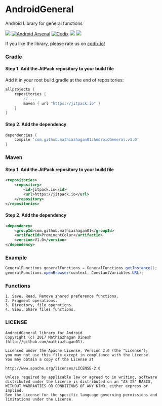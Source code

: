 # AndroidGeneral
Android Library for general functions

[![](https://jitpack.io/v/mathiazhagan01/AndroidGeneral.svg)](https://jitpack.io/#mathiazhagan01/AndroidGeneral)
[![Android Arsenal](https://img.shields.io/badge/Android%20Arsenal-AndroidGeneral-blue.svg?style=flat-square)](https://android-arsenal.com/details/1/5979)
[![Codix](https://codix.io/gh/badge/mathiazhagan01/AndroidGeneral)](https://codix.io/gh/repo/mathiazhagan01/AndroidGeneral)
[![](https://az743702.vo.msecnd.net/cdn/kofi4.png?v=b)](https://ko-fi.com/A8817MW)
[![](http://api.flattr.com/button/flattr-badge-large.png)](https://flattr.com/@mathiazhagan01)

If you like the library, please rate us on <a href="https://codix.io/gh/repo/mathiazhagan01/AndroidGeneral">codix.io!</a>

### Gradle

#### Step 1. Add the JitPack repository to your build file
  Add it in your root build.gradle at the end of repositories:
  
``` gradle
allprojects {
	repositories {
		// ...
		maven { url "https://jitpack.io" }
	}
}
```

#### Step 2. Add the dependency

``` gradle
dependencies {
	compile 'com.github.mathiazhagan01:AndroidGeneral:v1.0'
}
```	  

### Maven

#### Step 1. Add the JitPack repository to your build file

``` xml
<repositories>
	<repository>
		<id>jitpack.io</id>
		<url>https://jitpack.io</url>
	</repository>
</repositories>
```  

#### Step 2. Add the dependency

``` xml	
<dependency>
	<groupId>com.github.mathiazhagan01</groupId>
	<artifactId>ProminentColor</artifactId>
	<version>V1.0</version>
</dependency>
```
### Example

``` java
GeneralFunctions generalFunctions = GeneralFunctions.getInstance();
generalFunctions.openBrowser(context, ConstantVariables.URL);
```

### Functions

	1. Save, Read, Remove shared preference functions.
	2. Fragment operations.
	3. Directory, file operations.
	4. View, Share files functions.

### LICENSE

	AndroidGeneral library for Android
	Copyright (c) 2017 Mathiazhagan Dinesh (http://github.com/mathiazhagan01).

	Licensed under the Apache License, Version 2.0 (the "License");
	you may not use this file except in compliance with the License.
	You may obtain a copy of the License at

	http://www.apache.org/licenses/LICENSE-2.0

	Unless required by applicable law or agreed to in writing, software
	distributed under the License is distributed on an "AS IS" BASIS,
	WITHOUT WARRANTIES OR CONDITIONS OF ANY KIND, either express or implied.
	See the License for the specific language governing permissions and
	limitations under the License.
